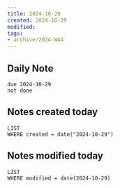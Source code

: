 ```yaml
---
title: 2024-10-29
created: 2024-10-29
modified: 
tags: 
- archive/2024-W44
---
```

## Daily Note
```tasks
due 2024-10-29
not done
```
## Notes created today
```dataview
LIST
WHERE created = date("2024-10-29")
```
## Notes modified today
```dataview
LIST
WHERE modified = date(2024-10-29)
```
